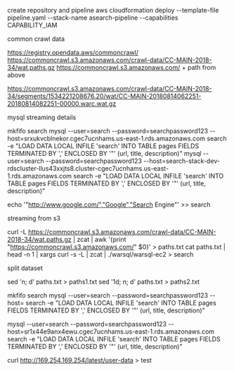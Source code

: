 create repository and pipeline
aws cloudformation deploy --template-file pipeline.yaml --stack-name asearch-pipeline --capabilities CAPABILITY_IAM


common crawl data

https://registry.opendata.aws/commoncrawl/
https://commoncrawl.s3.amazonaws.com/crawl-data/CC-MAIN-2018-34/wat.paths.gz
https://commoncrawl.s3.amazonaws.com/ + path from above

https://commoncrawl.s3.amazonaws.com/crawl-data/CC-MAIN-2018-34/segments/1534221208676.20/wat/CC-MAIN-20180814062251-20180814082251-00000.warc.wat.gz


mysql streaming details

mkfifo search
mysql --user=search --password=searchpassword123 --host=srxukvcblnekor.cgec7ucnhams.us-east-1.rds.amazonaws.com search -e "LOAD DATA LOCAL INFILE 'search' INTO TABLE pages FIELDS TERMINATED BY ',' ENCLOSED BY '\"' (url, title, description)"
mysql --user=search --password=searchpassword123 --host=search-stack-dev-rdscluster-llus43xxjts8.cluster-cgec7ucnhams.us-east-1.rds.amazonaws.com search -e "LOAD DATA LOCAL INFILE 'search' INTO TABLE pages FIELDS TERMINATED BY ',' ENCLOSED BY '\"' (url, title, description)"

echo '"http://www.google.com/","Google","Search Engine"' >> search


streaming from s3

curl -L https://commoncrawl.s3.amazonaws.com/crawl-data/CC-MAIN-2018-34/wat.paths.gz | zcat | awk '{print "https://commoncrawl.s3.amazonaws.com/" $0}' > paths.txt
cat paths.txt | head -n 1 | xargs curl -s -L | zcat | ./warsql/warsql-ec2 > search


split dataset

sed 'n; d' paths.txt > paths1.txt
sed '1d; n; d' paths.txt > paths2.txt


mkfifo search
mysql --user=search --password=searchpassword123 --host= search -e "LOAD DATA LOCAL INFILE 'search' INTO TABLE pages FIELDS TERMINATED BY ',' ENCLOSED BY '\"' (url, title, description)"

mysql --user=search --password=searchpassword123 --host=sr1x44e9anx4ewu.cgec7ucnhams.us-east-1.rds.amazonaws.com search -e "LOAD DATA LOCAL INFILE 'search' INTO TABLE pages FIELDS TERMINATED BY ',' ENCLOSED BY '\"' (url, title, description)"


curl http://169.254.169.254/latest/user-data > test